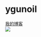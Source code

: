 # ygunoil


[我的博客](https://www.cnblogs.com/ygunoil/)  
[![](https://mmbiz.qpic.cn/mmbiz_png/jQfhcJlymsMEI2K4txpRmmdE5J5sdibk0M8aLmb6aRoGBFoPT5ic3NLqvREm7DyNxickTLEJmvXP3jkGicnOLWjqVg/640?wx_fmt=png&tp=webp&wxfrom=5&wx_lazy=1&wx_co=1)](http://www.cnblogs.com/ygunoil)

